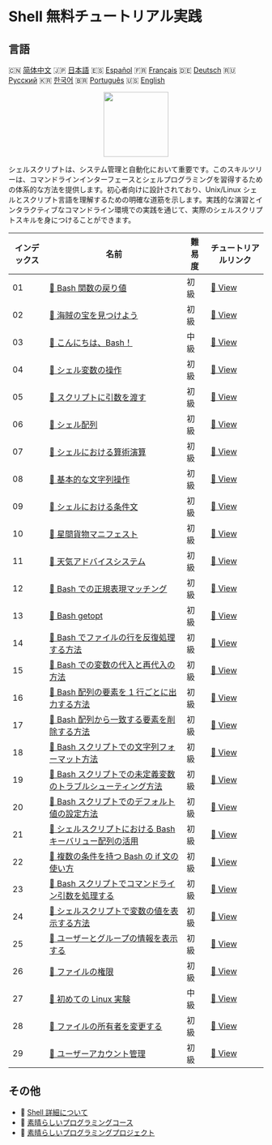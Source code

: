 # Shell 無料チュートリアル実践

## 言語

🇨🇳 [简体中文](README_zh.md) 🇯🇵 [日本語](README_ja.md) 🇪🇸 [Español](README_es.md) 🇫🇷 [Français](README_fr.md) 🇩🇪 [Deutsch](README_de.md) 🇷🇺 [Русский](README_ru.md) 🇰🇷 [한국어](README_ko.md) 🇧🇷 [Português](README_pt.md) 🇺🇸 [English](README.md) 

<div align="center">
<img width="128px" src="https://file.labex.io/path/FaVTnI4iqZP0.png">
</div>

シェルスクリプトは、システム管理と自動化において重要です。このスキルツリーは、コマンドラインインターフェースとシェルプログラミングを習得するための体系的な方法を提供します。初心者向けに設計されており、Unix/Linux シェルとスクリプト言語を理解するための明確な道筋を示します。実践的な演習とインタラクティブなコマンドライン環境での実践を通じて、実際のシェルスクリプトスキルを身につけることができます。

|   インデックス | 名前                                                                                                                                                             | 難易度   | チュートリアルリンク                                                                                         |
|----------------|------------------------------------------------------------------------------------------------------------------------------------------------------------------|----------|--------------------------------------------------------------------------------------------------------------|
|             01 | [📖 Bash 関数の戻り値](https://labex.io/ja/tutorials/shell-bash-function-return-values-391153)                                                                   | 初級     | [🔗 View](https://labex.io/ja/tutorials/shell-bash-function-return-values-391153)                            |
|             02 | [📖 海賊の宝を見つけよう](https://labex.io/ja/tutorials/shell-finding-the-pirate-s-treasure-388807)                                                              | 初級     | [🔗 View](https://labex.io/ja/tutorials/shell-finding-the-pirate-s-treasure-388807)                          |
|             03 | [📖 こんにちは、Bash！](https://labex.io/ja/tutorials/linux-hello-bash-388809)                                                                                   | 中級     | [🔗 View](https://labex.io/ja/tutorials/linux-hello-bash-388809)                                             |
|             04 | [📖 シェル変数の操作](https://labex.io/ja/tutorials/shell-working-with-shell-variables-388810)                                                                   | 初級     | [🔗 View](https://labex.io/ja/tutorials/shell-working-with-shell-variables-388810)                           |
|             05 | [📖 スクリプトに引数を渡す](https://labex.io/ja/tutorials/shell-passing-arguments-to-the-script-388811)                                                          | 初級     | [🔗 View](https://labex.io/ja/tutorials/shell-passing-arguments-to-the-script-388811)                        |
|             06 | [📖 シェル配列](https://labex.io/ja/tutorials/shell-shell-arrays-388812)                                                                                         | 初級     | [🔗 View](https://labex.io/ja/tutorials/shell-shell-arrays-388812)                                           |
|             07 | [📖 シェルにおける算術演算](https://labex.io/ja/tutorials/shell-arithmetic-operations-in-shell-388813)                                                           | 初級     | [🔗 View](https://labex.io/ja/tutorials/shell-arithmetic-operations-in-shell-388813)                         |
|             08 | [📖 基本的な文字列操作](https://labex.io/ja/tutorials/shell-basic-string-operations-388814)                                                                      | 初級     | [🔗 View](https://labex.io/ja/tutorials/shell-basic-string-operations-388814)                                |
|             09 | [📖 シェルにおける条件文](https://labex.io/ja/tutorials/linux-conditional-statements-in-shell-388815)                                                            | 初級     | [🔗 View](https://labex.io/ja/tutorials/linux-conditional-statements-in-shell-388815)                        |
|             10 | [📖 星間貨物マニフェスト](https://labex.io/ja/tutorials/shell-interstellar-cargo-manifest-388869)                                                                | 初級     | [🔗 View](https://labex.io/ja/tutorials/shell-interstellar-cargo-manifest-388869)                            |
|             11 | [📖 天気アドバイスシステム](https://labex.io/ja/tutorials/shell-weather-advisory-system-388885)                                                                  | 初級     | [🔗 View](https://labex.io/ja/tutorials/shell-weather-advisory-system-388885)                                |
|             12 | [📖 Bash での正規表現マッチング](https://labex.io/ja/tutorials/shell-bash-regex-matching-391551)                                                                 | 初級     | [🔗 View](https://labex.io/ja/tutorials/shell-bash-regex-matching-391551)                                    |
|             13 | [📖 Bash getopt](https://labex.io/ja/tutorials/shell-bash-getopt-391993)                                                                                         | 初級     | [🔗 View](https://labex.io/ja/tutorials/shell-bash-getopt-391993)                                            |
|             14 | [📖 Bash でファイルの行を反復処理する方法](https://labex.io/ja/tutorials/shell-how-to-iterate-over-lines-in-a-file-with-bash-392550)                             | 初級     | [🔗 View](https://labex.io/ja/tutorials/shell-how-to-iterate-over-lines-in-a-file-with-bash-392550)          |
|             15 | [📖 Bash での変数の代入と再代入の方法](https://labex.io/ja/tutorials/shell-how-to-assign-and-reassign-variables-in-bash-392817)                                  | 初級     | [🔗 View](https://labex.io/ja/tutorials/shell-how-to-assign-and-reassign-variables-in-bash-392817)           |
|             16 | [📖 Bash 配列の要素を 1 行ごとに出力する方法](https://labex.io/ja/tutorials/shell-how-to-print-bash-array-elements-one-per-line-392979)                          | 初級     | [🔗 View](https://labex.io/ja/tutorials/shell-how-to-print-bash-array-elements-one-per-line-392979)          |
|             17 | [📖 Bash 配列から一致する要素を削除する方法](https://labex.io/ja/tutorials/shell-how-to-remove-matching-elements-from-a-bash-array-397749)                       | 初級     | [🔗 View](https://labex.io/ja/tutorials/shell-how-to-remove-matching-elements-from-a-bash-array-397749)      |
|             18 | [📖 Bash スクリプトでの文字列フォーマット方法](https://labex.io/ja/tutorials/shell-how-to-format-strings-in-bash-scripts-400162)                                 | 初級     | [🔗 View](https://labex.io/ja/tutorials/shell-how-to-format-strings-in-bash-scripts-400162)                  |
|             19 | [📖 Bash スクリプトでの未定義変数のトラブルシューティング方法](https://labex.io/ja/tutorials/shell-how-to-troubleshoot-unbound-variables-in-bash-scripts-400168) | 初級     | [🔗 View](https://labex.io/ja/tutorials/shell-how-to-troubleshoot-unbound-variables-in-bash-scripts-400168)  |
|             20 | [📖 Bash スクリプトでのデフォルト値の設定方法](https://labex.io/ja/tutorials/shell-how-to-set-default-values-in-bash-scripts-413755)                             | 初級     | [🔗 View](https://labex.io/ja/tutorials/shell-how-to-set-default-values-in-bash-scripts-413755)              |
|             21 | [📖 シェルスクリプトにおける Bash キーバリュー配列の活用](https://labex.io/ja/tutorials/shell-utilizing-bash-key-value-arrays-in-shell-scripting-413759)         | 初級     | [🔗 View](https://labex.io/ja/tutorials/shell-utilizing-bash-key-value-arrays-in-shell-scripting-413759)     |
|             22 | [📖 複数の条件を持つ Bash の if 文の使い方](https://labex.io/ja/tutorials/shell-how-to-use-bash-if-statements-with-multiple-conditions-413763)                   | 初級     | [🔗 View](https://labex.io/ja/tutorials/shell-how-to-use-bash-if-statements-with-multiple-conditions-413763) |
|             23 | [📖 Bash スクリプトでコマンドライン引数を処理する](https://labex.io/ja/tutorials/linux-process-arguments-in-bash-scripts-416107)                                 | 初級     | [🔗 View](https://labex.io/ja/tutorials/linux-process-arguments-in-bash-scripts-416107)                      |
|             24 | [📖 シェルスクリプトで変数の値を表示する方法](https://labex.io/ja/tutorials/shell-how-to-print-the-value-of-a-variable-in-a-shell-script-417569)                 | 初級     | [🔗 View](https://labex.io/ja/tutorials/shell-how-to-print-the-value-of-a-variable-in-a-shell-script-417569) |
|             25 | [📖 ユーザーとグループの情報を表示する](https://labex.io/ja/tutorials/linux-display-user-and-group-information-8718)                                             | 初級     | [🔗 View](https://labex.io/ja/tutorials/linux-display-user-and-group-information-8718)                       |
|             26 | [📖 ファイルの権限](https://labex.io/ja/tutorials/linux-permissions-of-files-270252)                                                                             | 初級     | [🔗 View](https://labex.io/ja/tutorials/linux-permissions-of-files-270252)                                   |
|             27 | [📖 初めての Linux 実験](https://labex.io/ja/tutorials/linux-your-first-linux-lab-270253)                                                                        | 中級     | [🔗 View](https://labex.io/ja/tutorials/linux-your-first-linux-lab-270253)                                   |
|             28 | [📖 ファイルの所有者を変更する](https://labex.io/ja/tutorials/shell-change-file-ownership-270254)                                                                | 初級     | [🔗 View](https://labex.io/ja/tutorials/shell-change-file-ownership-270254)                                  |
|             29 | [📖 ユーザーアカウント管理](https://labex.io/ja/tutorials/linux-user-account-management-49)                                                                      | 初級     | [🔗 View](https://labex.io/ja/tutorials/linux-user-account-management-49)                                    |

## その他

- 🔗 [Shell 詳細について](https://labex.io/ja/skilltrees/shell)
- 🔗 [素晴らしいプログラミングコース](https://github.com/labex-labs/awesome-programming-courses)
- 🔗 [素晴らしいプログラミングプロジェクト](https://github.com/labex-labs/awesome-programming-projects)

